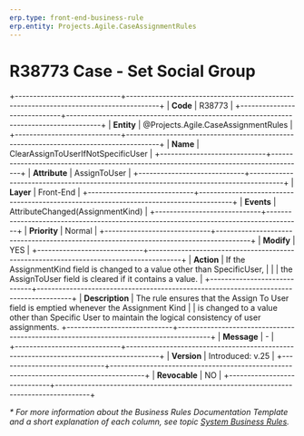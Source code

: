 ```yaml
---
erp.type: front-end-business-rule
erp.entity: Projects.Agile.CaseAssignmentRules
---
```

 
 # R38773 Case - Set Social Group
 +-----------------------------+---------------------------------------------------------------------------------------+
 | **Code**                    | R38773                                                                                |
 +-----------------------------+---------------------------------------------------------------------------------------+
 | **Entity**                  | @Projects.Agile.CaseAssignmentRules                                                   |
 +-----------------------------+---------------------------------------------------------------------------------------+
 | **Name**                    | ClearAssignToUserIfNotSpecificUser                                                    |
 +-----------------------------+---------------------------------------------------------------------------------------+
 | **Attribute**               | AssignToUser                                                                          |
 +-----------------------------+---------------------------------------------------------------------------------------+
 | **Layer**                   | Front-End                                                                             |
 +-----------------------------+---------------------------------------------------------------------------------------+
 | **Events**                  | AttributeChanged(AssignmentKind)                                                      |
 +-----------------------------+---------------------------------------------------------------------------------------+
 | **Priority**                | Normal                                                                                |
 +-----------------------------+---------------------------------------------------------------------------------------+
 | **Modify**                  | YES                                                                                   |
 +-----------------------------+---------------------------------------------------------------------------------------+
 | **Action**                  | If the AssignmentKind field is changed to a value other than SpecificUser,            |
 |                             | the AssignToUser field is cleared if it contains a value.                             |
 +-----------------------------+---------------------------------------------------------------------------------------+
 | **Description**             | The rule ensures that the Assign To User field is emptied whenever the Assignment Kind
 |                             | is changed to a value other than Specific User to maintain the logical consistency of user assignments.
 +-----------------------------+---------------------------------------------------------------------------------------+
 | **Message**                 | \-                                                                                    |                         
 +-----------------------------+---------------------------------------------------------------------------------------+
 | **Version**                 | Introduced: v.25                                                                      |
 +-----------------------------+---------------------------------------------------------------------------------------+
 | **Revocable**               | NO                                                                                    |
 +-----------------------------+---------------------------------------------------------------------------------------+
 
 *\* For more information about the Business Rules Documentation Template and a short explanation of each column, see
 topic [System Business Rules](../templates/template-description-system-business-rules.md).*
